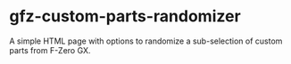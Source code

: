 # gfz-custom-parts-randomizer
A simple HTML page with options to randomize a sub-selection of custom parts from F-Zero GX.

